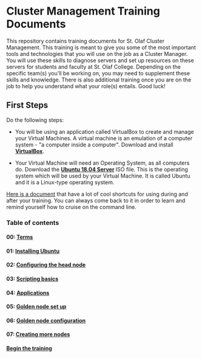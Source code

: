 # Cluster Management Training Documents

This repository contains training documents for St. Olaf Cluster Management. This training is meant to give you some of the most important tools and technologies that you will use on the job as a Cluster Manager. You will use these skills to diagnose servers and set up resources on these servers for students and faculty at St. Olaf College. Depending on the specific team(s) you'll be working on, you may need to supplement these skills and knowledge. There is also additional training once you are on the job to help you understand what your role(s) entails. Good luck!

## First Steps

Do the following steps:

* You will be using an application called VirtualBox to create and manage your Virtual Machines. A virtual machine is an emulation of a computer system - "a computer inside a computer". Download and install [**VirtualBox**](https://www.virtualbox.org/).

* Your Virtual Machine will need an Operating System, as all computers do. Download the [**Ubuntu 18.04 Server**](https://releases.ubuntu.com/18.04.5/ubuntu-18.04.5-live-server-amd64.iso) ISO file. This is the operating system which will be used by your Virtual Machine. It is called Ubuntu and it is a Linux-type operating system. 

[Here is a document](resources/command_line_tips.md) that have a lot of cool shortcuts for using during and after your training. You can always come back to it in order to learn and remind yourself how to cruise on the command line.

### Table of contents 
#### 00: [Terms](00_terms.md)
#### 01: [Installing Ubuntu](01_installing-ubuntu.md)
#### 02: [Configuring the head node](02_configuring-the-headnode.md)
#### 03: [Scripting basics](03_scripting.md)
#### 04: [Applications](04_applications.md)
#### 05: [Golden node set up](05_golden-node-configuration.md)
#### 06: [Golden node configuration](06_golden-node-configuration.md)
#### 07: [Creating more nodes](07_creating-more-nodes.md)  
  
  
#### [**Begin the training**](00_terms.md)
